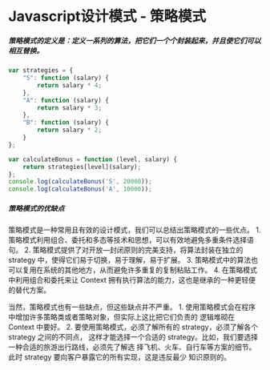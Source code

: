 # Javascript设计模式 - 策略模式

##### 策略模式的定义是：定义一系列的算法，把它们一个个封装起来，并且使它们可以相互替换。


```js
var strategies = {
    "S": function (salary) {
        return salary * 4;
    },
    "A": function (salary) {
        return salary * 3;
    },
    "B": function (salary) {
        return salary * 2;
    }
};

var calculateBonus = function (level, salary) {
    return strategies[level](salary);
};
console.log(calculateBonus('S', 20000));
console.log(calculateBonus('A', 10000));
```


##### 策略模式的优缺点

策略模式是一种常用且有效的设计模式，我们可以总结出策略模式的一些优点。
    1. 策略模式利用组合、委托和多态等技术和思想，可以有效地避免多重条件选择语句。
    2. 策略模式提供了对开放—封闭原则的完美支持，将算法封装在独立的 strategy 中，使得它们易于切换，易于理解，易于扩展。
    3. 策略模式中的算法也可以复用在系统的其他地方，从而避免许多重复的复制粘贴工作。
    4. 在策略模式中利用组合和委托来让 Context 拥有执行算法的能力，这也是继承的一种更轻便的替代方案。

当然，策略模式也有一些缺点，但这些缺点并不严重。
    1. 使用策略模式会在程序中增加许多策略类或者策略对象，但实际上这比把它们负责的 逻辑堆砌在 Context 中要好。
    2. 要使用策略模式，必须了解所有的 strategy，必须了解各个 strategy 之间的不同点， 这样才能选择一个合适的 strategy。比如，我们要选择一种合适的旅游出行路线，必须先了解选 择飞机、火车、自行车等方案的细节。此时 strategy 要向客户暴露它的所有实现，这是违反最少 知识原则的。